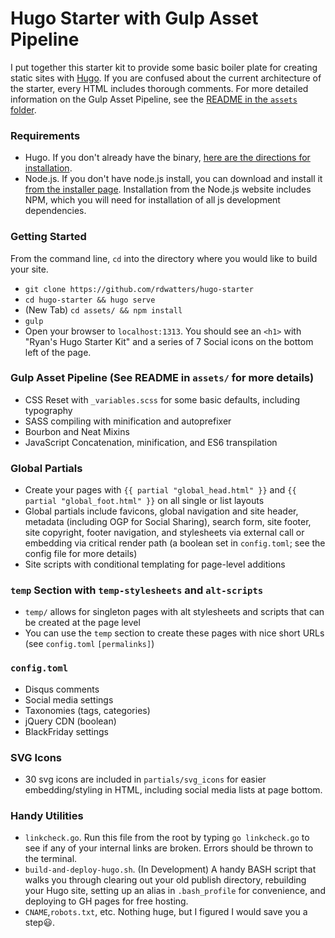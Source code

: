 # Hugo Starter with Gulp Asset Pipeline

I put together this starter kit to provide some basic boiler plate for creating static sites with [Hugo](https://gohugo.io/). If you are confused about the current architecture of the starter, every HTML includes thorough comments. For more detailed information on the Gulp Asset Pipeline, see the [README in the `assets` folder](https://github.com/rdwatters/hugo-starter/tree/master/assets).

### Requirements

* Hugo. If you don't already have the binary, [here are the directions for installation](https://gohugo.io/overview/installing/).
* Node.js. If you don't have node.js install, you can download and install it  [from the installer page](https://nodejs.org/en/download/). Installation from the Node.js website includes NPM, which you will need for installation of all js development dependencies. 

### Getting Started

From the command line, `cd` into the directory where you would like to build your site.

* `git clone https://github.com/rdwatters/hugo-starter`
* `cd hugo-starter && hugo serve`
* (New Tab) `cd assets/ && npm install`
* `gulp`
* Open your browser to `localhost:1313`. You should see an `<h1>` with "Ryan's Hugo Starter Kit" and a series of 7 Social icons on the bottom left of the page.

### Gulp Asset Pipeline (See README in `assets/` for more details)

* CSS Reset with `_variables.scss` for some basic defaults, including typography
* SASS compiling with minification and autoprefixer
* Bourbon and Neat Mixins
* JavaScript Concatenation, minification, and ES6 transpilation

### Global Partials

* Create your pages with `{{ partial "global_head.html" }}` and `{{ partial "global_foot.html" }}` on all single or list layouts 
* Global partials include favicons, global navigation and site header, metadata (including OGP for Social Sharing), search form, site footer, site copyright, footer navigation, and stylesheets via external call or embedding via critical render path (a boolean set in `config.toml`; see the config file for more details)
* Site scripts with conditional templating for page-level additions

### `temp` Section with `temp-stylesheets` and `alt-scripts`

* `temp/` allows for singleton pages with alt stylesheets and scripts that can be created at the page level 
* You can use the `temp` section to create these pages with nice short URLs (see `config.toml` `[permalinks]`)

### `config.toml`

* Disqus comments
* Social media settings
* Taxonomies (tags, categories)
* jQuery CDN (boolean)
* BlackFriday settings
 
### SVG Icons

* 30 svg icons are included in `partials/svg_icons` for easier embedding/styling in HTML, including social media lists at page bottom.

### Handy Utilities

* `linkcheck.go`. Run this file from the root by typing `go linkcheck.go` to see if any of your internal links are broken. Errors should be thrown to the terminal.
* `build-and-deploy-hugo.sh`. (In Development) A handy BASH script that walks you through clearing out your old publish directory, rebuilding your Hugo site, setting up an alias in `.bash_profile` for convenience, and deploying to GH pages for free hosting. 
* `CNAME`,`robots.txt`, etc. Nothing huge, but I figured I would save you a step:smiley:. 
   